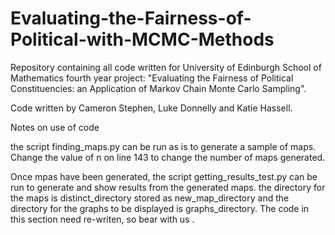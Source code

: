 # Evaluating-the-Fairness-of-Political-with-MCMC-Methods
Repository containing all code written for University of Edinburgh School of Mathematics fourth year project: "Evaluating the Fairness of Political Constituencies:  an Application of Markov Chain Monte Carlo Sampling".

Code written by Cameron Stephen, Luke Donnelly and Katie Hassell.

Notes on use of code

the script finding_maps.py can be run as is to generate a sample of maps. Change the value of n on line 143 to change the number of maps generated.

Once mpas have been generated, the script getting_results_test.py can be run to generate and show results from the generated maps. the directory for the maps is distinct_directory stored as new_map_directory and the directory for the graphs to be displayed is graphs_directory. The code in this section need re-writen, so bear with us .
